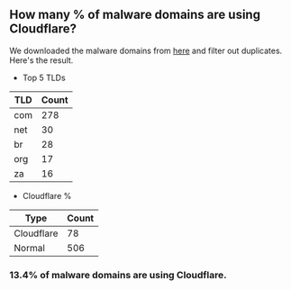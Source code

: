 ## How many % of malware domains are using Cloudflare?


We downloaded the malware domains from [here](https://urlhaus.abuse.ch) and filter out duplicates.
Here's the result.


[//]: # (start replacement)


- Top 5 TLDs

| TLD | Count |
| --- | --- |
| com | 278 |
| net | 30 |
| br | 28 |
| org | 17 |
| za | 16 |


- Cloudflare %

| Type | Count |
| --- | --- |
| Cloudflare | 78 |
| Normal | 506 |


### 13.4% of malware domains are using Cloudflare.